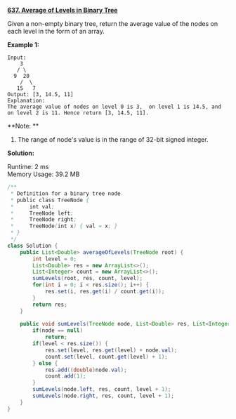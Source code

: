 **[637. Average of Levels in Binary Tree](https://leetcode.com/problems/average-of-levels-in-binary-tree/)**

Given a non-empty binary tree, return the average value of the nodes on each level in the form of an array.

**Example 1:**
```
Input:
    3
   / \
  9  20
    /  \
   15   7
Output: [3, 14.5, 11]
Explanation:
The average value of nodes on level 0 is 3,  on level 1 is 14.5, and on level 2 is 11. Hence return [3, 14.5, 11].
```

**Note: **

1. The range of node's value is in the range of 32-bit signed integer.

**Solution:**

Runtime: 2 ms<br/>
Memory Usage: 39.2 MB

```java
/**
 * Definition for a binary tree node.
 * public class TreeNode {
 *     int val;
 *     TreeNode left;
 *     TreeNode right;
 *     TreeNode(int x) { val = x; }
 * }
 */
class Solution {
    public List<Double> averageOfLevels(TreeNode root) {   
        int level = 0;
        List<Double> res = new ArrayList<>();
        List<Integer> count = new ArrayList<>();
        sumLevels(root, res, count, level);
        for(int i = 0; i < res.size(); i++) {
            res.set(i, res.get(i) / count.get(i));
        }
        return res;
    }
    
    public void sumLevels(TreeNode node, List<Double> res, List<Integer> count, int level) {
        if(node == null)
            return;
        if(level < res.size()) {
            res.set(level, res.get(level) + node.val);
            count.set(level, count.get(level) + 1);
        } else {
            res.add((double)node.val);
            count.add(1);
        }
        sumLevels(node.left, res, count, level + 1);
        sumLevels(node.right, res, count, level + 1);
    }
}
```